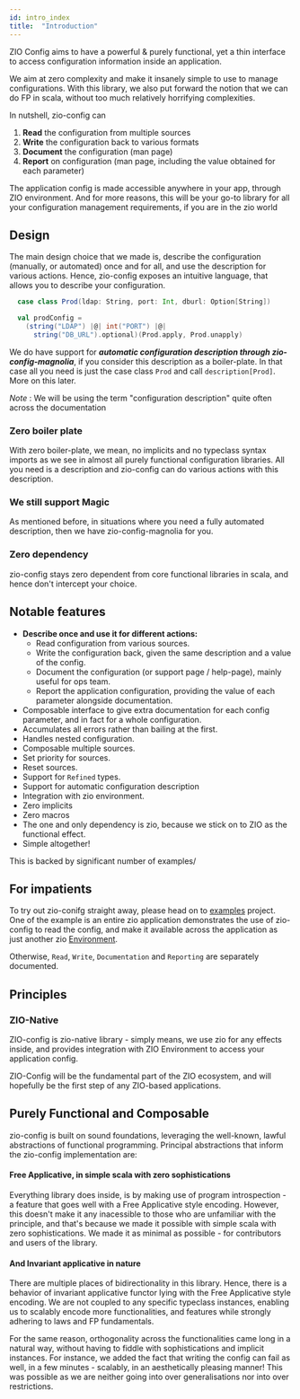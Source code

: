 ```yaml
---
id: intro_index
title:  "Introduction"
---
```


ZIO Config aims to have a powerful & purely functional, yet a thin interface to access configuration information inside an application.

We aim at zero complexity and make it insanely simple to use to manage configurations.
With this library, we also put forward the notion that we can do FP in scala, without too much relatively horrifying complexities.

In nutshell, zio-config can

1. **Read** the configuration from multiple sources
2. **Write** the configuration back to various formats
3. **Document** the configuration (man page)
4. **Report** on configuration (man page, including the value obtained for each parameter)

The application config is made accessible anywhere in your app, through ZIO environment.
And for more reasons, this will be your go-to library for all your configuration management requirements, if you are in the zio world

## Design 

The main design choice that we made is, describe the configuration (manually, or automated) once and for all, and use the description for various actions.
Hence, zio-config exposes an intuitive language, that allows you to describe your configuration.

```scala
  case class Prod(ldap: String, port: Int, dburl: Option[String])

  val prodConfig =
    (string("LDAP") |@| int("PORT") |@|
      string("DB_URL").optional)(Prod.apply, Prod.unapply)

```

We do have support for **_automatic configuration description through zio-config-magnolia_**, if you consider this description as a boiler-plate.
In that case all you need is just the case class `Prod` and call `description[Prod]`. 
More on this later.

_Note_ : We will be using the term "configuration description" quite often across the documentation

### Zero boiler plate
With zero boiler-plate, we mean, no implicits and no typeclass syntax imports as we see in almost all purely functional configuration libraries.
All you need is a description and zio-config can do various actions with this description.

### We still support Magic
As mentioned before, in situations where you need a fully automated description, then we have zio-config-magnolia for you.

### Zero dependency
zio-config stays zero dependent from core functional libraries in scala, and hence don't intercept your choice.

## Notable features

* **Describe once and use it for different actions:**
  - Read configuration from various sources.
  - Write the configuration back, given the same description and a value of the config.
  - Document the configuration (or support page / help-page), mainly useful for ops team.
  - Report the application configuration, providing the value of each parameter alongside documentation.
* Composable interface to give extra documentation for each config parameter, and in fact for a whole configuration.
* Accumulates all errors rather than bailing at the first.
* Handles nested configuration.
* Composable multiple sources.
* Set priority for sources.
* Reset sources.
* Support for `Refined` types.
* Support for automatic configuration description
* Integration with zio environment.
* Zero implicits
* Zero macros
* The one and only dependency is zio, because we stick on to ZIO as the functional effect.
* Simple altogether!

This is backed by significant number of examples/

## For impatients

To try out zio-conifg straight away, please head on to [examples](https://github.com/zio/zio-config/tree/master/examples/src/main/scala/zio/config/examples) project.
One of the example is an entire zio application demonstrates the use of zio-config to read the config,
and make it available across the application as just another zio [Environment](https://zio.dev/docs/overview/overview_index#zio).

Otherwise, `Read`, `Write`, `Documentation` and `Reporting` are separately documented.

## Principles

### ZIO-Native

ZIO-config is zio-native library - simply means, we use zio for any effects inside, and provides integration with ZIO Environment to access your application config.

ZIO-Config will be the fundamental part of the ZIO ecosystem, and will hopefully be the first step of any ZIO-based applications.

## Purely Functional and Composable

zio-config is built on sound foundations, leveraging the well-known, lawful abstractions of functional programming.
Principal abstractions that inform the zio-config implementation are:

#### Free Applicative, in simple scala with zero sophistications

  Everything library does inside, is by making use of program introspection - a feature that goes well with a Free Applicative style encoding. However, this doesn't make it any inacessible to those who are unfamiliar with the principle, and that's because we made it possible with simple scala with zero sophistications. We made it as minimal as possible - for contributors and users of the library.

#### And Invariant applicative in nature

There are multiple places of bidirectionality in this library. Hence, there is a behavior of invariant applicative functor lying with the Free Applicative style encoding. 
We are not coupled to any specific typeclass instances, enabling us to scalably encode more functionalities, and features while strongly adhering to laws and FP fundamentals. 

For the same reason, orthogonality across the functionalities came long in a natural way, without having to fiddle with sophistications and implicit instances. For instance, we added the fact that writing the config can fail as well, in a few minutes - scalably, in an aesthetically pleasing manner! This was possible as we are neither going into over generalisations nor into over restrictions.
